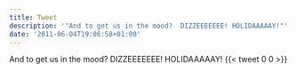 ```yaml
---
title: Tweet
description: '"And to get us in the mood?  DIZZEEEEEEE! HOLIDAAAAAY!"'
date: '2011-06-04T19:06:58+01:00'
---
```

And to get us in the mood?  DIZZEEEEEEE! HOLIDAAAAAY!
      {{< tweet 0 0 >}}
    
